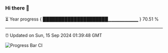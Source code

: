 ### Hi there 👋

⏳ Year progress { █████████████████████▁▁▁▁▁▁▁▁▁ } 70.51 %

---

⏰ Updated on Sun, 15 Sep 2024 01:39:48 GMT

![Progress Bar CI](https://github.com/liununu/liununu/workflows/Progress%20Bar%20CI/badge.svg)
